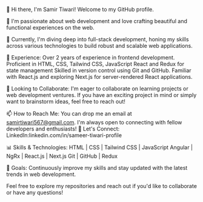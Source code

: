👋 Hi there, I'm Samir Tiwari! Welcome to my GitHub profile.

👀 I'm passionate about web development and love crafting beautiful and functional experiences on the web.

🌱 Currently, I'm diving deep into full-stack development, honing my skills across various technologies to build robust and scalable web applications.

🚀 Experience:
Over 2 years of experience in frontend development.
Proficient in HTML, CSS, Tailwind CSS, JavaScript React and Redux for state management
Skilled in version control using Git and GitHub.
Familiar with React.js and exploring Next.js for server-rendered React applications.


💼 Looking to Collaborate:
I'm eager to collaborate on learning projects or web development ventures. If you have an exciting project in mind or simply want to brainstorm ideas, feel free to reach out!

📫 How to Reach Me:
You can drop me an email at samirtiwari567@gmail.com. I'm always open to connecting with fellow developers and enthusiasts!
🌟 Let's Connect:
LinkedIn:linkedin.com/in/sameer-tiwari-profile

📊 Skills & Technologies:
HTML | CSS | Tailwind CSS | JavaScript
Angular | NgRx | React.js | Next.js
Git | GitHub | Redux 

🎯 Goals:
Continuously improve my skills and stay updated with the latest trends in web development.

Feel free to explore my repositories and reach out if you'd like to collaborate or have any questions!
